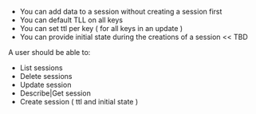 

- You can add data to a session without creating a session first
- You can default TLL on all keys
- You can set ttl per key ( for all keys in an update )
- You can provide initial state during the creations of a session  << TBD

A user should be able to:
* List sessions
* Delete sessions
* Update session
* Describe|Get session
* Create session ( ttl and initial state )
